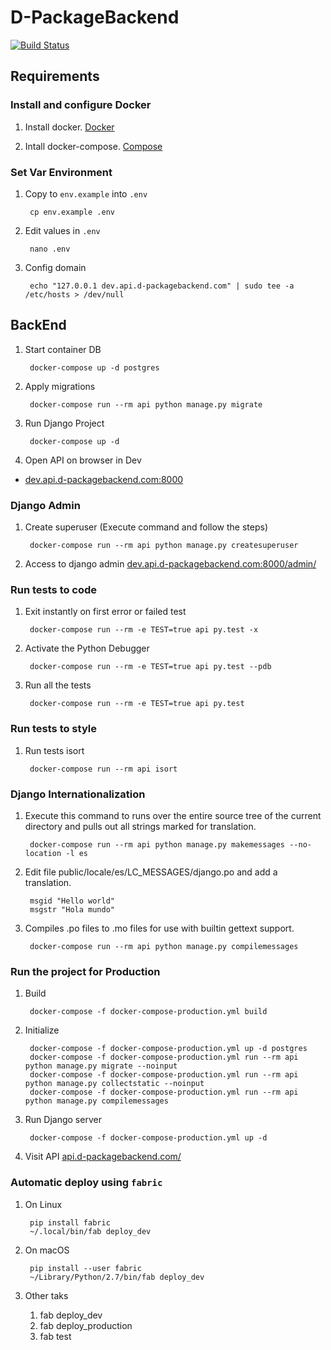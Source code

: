 # D-PackageBackend

[![Build Status](https://travis-ci.com/ebar0n/D-PackageBackend.svg?token=DY8zmJsbUNWWXjfwiUs8&branch=master)](https://travis-ci.com/ebar0n/D-PackageBackend)

## Requirements

### Install and configure Docker

1. Install docker. [Docker](https://docker.github.io/engine/installation/)

1. Intall docker-compose. [Compose](https://docs.docker.com/compose/install/)

### Set Var Environment

1. Copy to `env.example` into `.env`

        cp env.example .env

1. Edit values in `.env`

        nano .env

1. Config domain

        echo "127.0.0.1 dev.api.d-packagebackend.com" | sudo tee -a /etc/hosts > /dev/null

## BackEnd

1. Start container DB

        docker-compose up -d postgres

1. Apply migrations

        docker-compose run --rm api python manage.py migrate

1. Run Django Project

        docker-compose up -d

1. Open API on browser in Dev

* [dev.api.d-packagebackend.com:8000](http://dev.api.d-packagebackend.com:8000)

### Django Admin

1. Create superuser (Execute command and follow the steps)

        docker-compose run --rm api python manage.py createsuperuser

1. Access to django admin [dev.api.d-packagebackend.com:8000/admin/](http://dev.api.d-packagebackend.com:8000/admin/)

### Run tests to code

1. Exit instantly on first error or failed test

        docker-compose run --rm -e TEST=true api py.test -x

1. Activate the Python Debugger

        docker-compose run --rm -e TEST=true api py.test --pdb

1. Run all the tests

        docker-compose run --rm -e TEST=true api py.test

### Run tests to style

1. Run tests isort

        docker-compose run --rm api isort

### Django Internationalization

1. Execute this command to runs over the entire source tree of the current directory and pulls out all strings marked for translation.

        docker-compose run --rm api python manage.py makemessages --no-location -l es

1. Edit file public/locale/es/LC_MESSAGES/django.po and add a translation.

        msgid "Hello world"
        msgstr "Hola mundo"

1. Compiles .po files to .mo files for use with builtin gettext support.

        docker-compose run --rm api python manage.py compilemessages

### Run the project for Production

1. Build

        docker-compose -f docker-compose-production.yml build

1. Initialize

        docker-compose -f docker-compose-production.yml up -d postgres
        docker-compose -f docker-compose-production.yml run --rm api python manage.py migrate --noinput
        docker-compose -f docker-compose-production.yml run --rm api python manage.py collectstatic --noinput
        docker-compose -f docker-compose-production.yml run --rm api python manage.py compilemessages

1. Run Django server

        docker-compose -f docker-compose-production.yml up -d

1. Visit API [api.d-packagebackend.com/](http://api.d-packagebackend.com/)

### Automatic deploy using `fabric`

1. On Linux

        pip install fabric
        ~/.local/bin/fab deploy_dev

1. On macOS

        pip install --user fabric
        ~/Library/Python/2.7/bin/fab deploy_dev

1. Other taks

    1. fab deploy_dev
    1. fab deploy_production
    1. fab test
